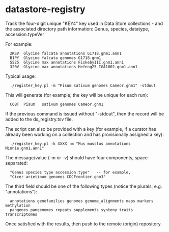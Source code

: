 # datastore-registry
Track the four-digit unique "KEY4" key used in Data Store collections - and the associated directory path information: Genus, species, datatype, accession.typeVer

For example:
```
  2KSV	Glycine	falcata	annotations	G1718.gnm1.ann1
  B1PY	Glycine	falcata	genomes	G1718.gnm1
  SS25	Glycine	max	annotations	FiskebyIII.gnm1.ann1
  320V	Glycine	max	annotations	Hefeng25_IGA1002.gnm1.ann1
```

Typical usage:
```
  ./register_key.pl -m "Pisum sativum genomes Cameor.gnm1" -stdout
```
  
This will generate (for example; the key will be unique for each run):
```
  C6BT	Pisum	sativum	genomes	Cameor.gnm1
```

If the previous command is issued without "-stdout", then the record will be added to the ds_registry.tsv file.

The script can also be provided with a key (for example, if a curator has already been working on a collection and has provisionally assigned a key):
```
  ./register_key.pl -k XXXX -m "Mus musclus annotations Minnie.gnm1.ann1" 
```

The message/value (-m or -v) should have four components, space-separated:
```
  "Genus species type accession.type"   -- for example,
  "Cicer arietinum genomes CDCFrontier.gnm3"
```

The third field should be one of the following types (notice the plurals, e.g. "annotations"):
```
  annotations genefamilies genomes genome_alignments maps markers methylation 
  pangenes pangenomes repeats supplements synteny traits transcriptomes
```

Once satisfied with the results, then push to the remote (origin) repository.


